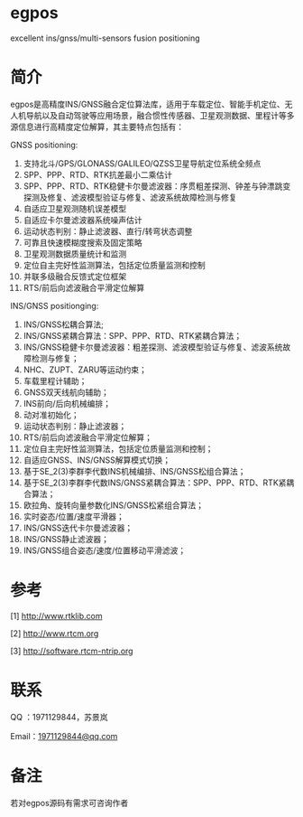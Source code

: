 # egpos
excellent ins/gnss/multi-sensors fusion positioning

# 简介
egpos是高精度INS/GNSS融合定位算法库，适用于车载定位、智能手机定位、无人机导航以及自动驾驶等应用场景，融合惯性传感器、卫星观测数据、里程计等多源信息进行高精度定位解算，其主要特点包括有：

GNSS positioning:
1. 支持北斗/GPS/GLONASS/GALILEO/QZSS卫星导航定位系统全频点
2. SPP、PPP、RTD、RTK抗差最小二乘估计
3. SPP、PPP、RTD、RTK稳健卡尔曼滤波器：序贯粗差探测、钟差与钟漂跳变探测及修复、滤波模型验证与修复、滤波系统故障检测与修复
4. 自适应卫星观测随机误差模型
5. 自适应卡尔曼滤波器系统噪声估计
6. 运动状态判别：静止滤波器、直行/转弯状态调整
7. 可靠且快速模糊度搜索及固定策略
8. 卫星观测数据质量统计和监测
9. 定位自主完好性监测算法，包括定位质量监测和控制
10. 并联多级融合反馈式定位框架
11. RTS/前后向滤波融合平滑定位解算

INS/GNSS positionging:
1. INS/GNSS松耦合算法;
2. INS/GNSS紧耦合算法：SPP、PPP、RTD、RTK紧耦合算法；
3. INS/GNSS稳健卡尔曼滤波器：粗差探测、滤波模型验证与修复、滤波系统故障检测与修复；
4. NHC、ZUPT、ZARU等运动约束；
5. 车载里程计辅助；
6. GNSS双天线航向辅助；
7. INS前向/后向机械编排；
8. 动对准初始化；
9. 运动状态判别：静止滤波器；
10. RTS/前后向滤波融合平滑定位解算；
11. 定位自主完好性监测算法，包括定位质量监测和控制；
12. 自适应GNSS、INS/GNSS解算模式切换；
13. 基于SE_2(3)李群李代数INS机械编排、INS/GNSS松组合算法；
14. 基于SE_2(3)李群李代数INS/GNSS紧耦合算法：SPP、PPP、RTD、RTK紧耦合算法；
15. 欧拉角、旋转向量参数化INS/GNSS松紧组合算法；
16. 实时姿态/位置/速度平滑器；
17. INS/GNSS迭代卡尔曼滤波器；
18. INS/GNSS静止滤波器；
19. INS/GNSS组合姿态/速度/位置移动平滑滤波；

# 参考
[1] http://www.rtklib.com

[2] http://www.rtcm.org

[3] http://software.rtcm-ntrip.org

# 联系

QQ  ：1971129844，苏景岚

Email：1971129844@qq.com

# 备注
若对egpos源码有需求可咨询作者
